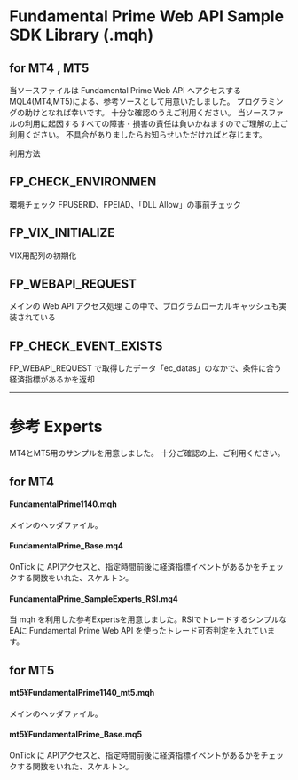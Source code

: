 # Fundamental Prime Web API Sample SDK Library (.mqh)

## for MT4 , MT5


当ソースファイルは Fundamental Prime Web API へアクセスする MQL4(MT4,MT5)による、参考ソースとして用意いたしました。
プログラミングの助けとなれば幸いです。
十分な確認のうえご利用ください。
当ソースファルの利用に起因するすべての障害・損害の責任は負いかねますのでご理解の上ご利用ください。
不具合がありましたらお知らせいただければと存じます。




利用方法

## FP_CHECK_ENVIRONMEN

環境チェック
FPUSERID、FPEIAD、「DLL Allow」の事前チェック

## FP_VIX_INITIALIZE

VIX用配列の初期化

## FP_WEBAPI_REQUEST 

メインの Web API アクセス処理
この中で、プログラムローカルキャッシュも実装されている

## FP_CHECK_EVENT_EXISTS 

FP_WEBAPI_REQUEST で取得したデータ「ec_datas」のなかで、条件に合う経済指標があるかを返却


----

# 参考 Experts

MT4とMT5用のサンプルを用意しました。
十分ご確認の上、ご利用ください。

## for MT4 

#### FundamentalPrime1140.mqh
メインのヘッダファイル。

#### FundamentalPrime_Base.mq4
OnTick に APIアクセスと、指定時間前後に経済指標イベントがあるかをチェックする関数をいれた、スケルトン。

#### FundamentalPrime_SampleExperts_RSI.mq4
当 mqh を利用した参考Expertsを用意しました。RSIでトレードするシンプルなEAに Fundamental Prime Web API を使ったトレード可否判定を入れています。

## for MT5 

#### mt5¥FundamentalPrime1140_mt5.mqh
メインのヘッダファイル。

#### mt5¥FundamentalPrime_Base.mq5
OnTick に APIアクセスと、指定時間前後に経済指標イベントがあるかをチェックする関数をいれた、スケルトン。

